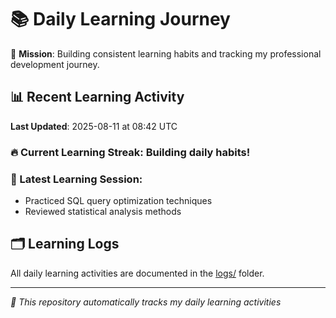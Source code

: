 # 📚 Daily Learning Journey

🎯 **Mission**: Building consistent learning habits and tracking my professional development journey.

## 📊 Recent Learning Activity

**Last Updated**: 2025-08-11 at 08:42 UTC

### 🔥 Current Learning Streak: Building daily habits!

### 📝 Latest Learning Session:
- Practiced SQL query optimization techniques
- Reviewed statistical analysis methods

## 🗂️ Learning Logs

All daily learning activities are documented in the [logs/](./logs/) folder.

---
*🤖 This repository automatically tracks my daily learning activities*
